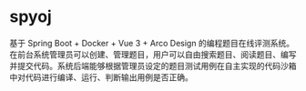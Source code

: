 # spyoj
基于 Spring Boot + Docker + Vue 3 + Arco Design 的编程题目在线评测系统。在前台系统管理员可以创建、管理题目，用户可以自由搜索题目、阅读题目、编写并提交代码。系统后端能够根据管理员设定的题目测试用例在自主实现的代码沙箱中对代码进行编译、运行、判断输出用例是否正确。

